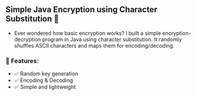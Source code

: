 ## Simple Java Encryption using Character Substitution 🔐

- Ever wondered how basic encryption works? I built a simple encryption-decryption program in Java using character substitution.
It randomly shuffles ASCII characters and maps them for encoding/decoding.

### 🚀 Features:
- ✅ Random key generation
- ✅ Encoding & Decoding
- ✅ Simple and lightweight
